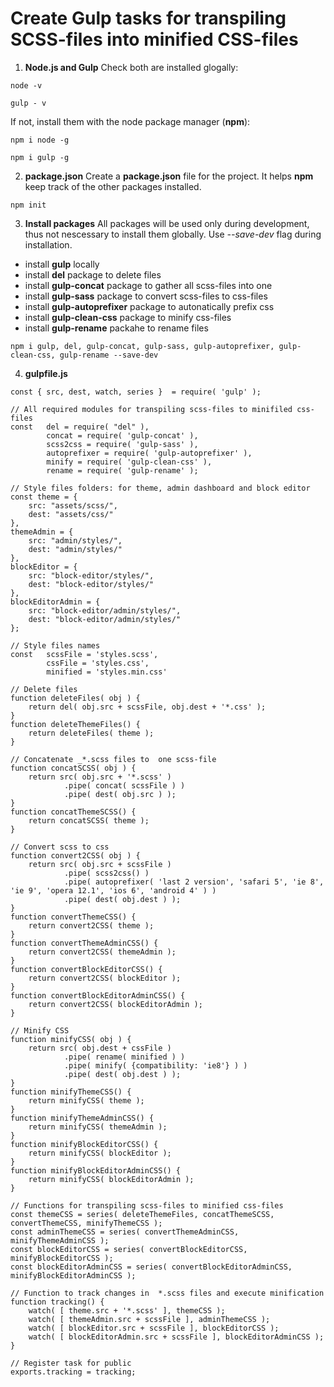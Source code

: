 # Create Gulp tasks for transpiling SCSS-files into minified CSS-files

1. __Node.js and Gulp__
Check both are installed glogally:
```
node -v
```
```
gulp - v
```

If not, install them with the node package manager (__npm__):
```
npm i node -g
```
```
npm i gulp -g
```

2. __package.json__
Create a __package.json__ file for the project. It helps __npm__ keep track of the other packages installed.
```
npm init
```

3. __Install packages__
All packages will be used only during development, thus not nescessary to install them globally. Use _--save-dev_ flag during installation.
* install __gulp__ locally
* install __del__ package to delete files
* install __gulp-concat__ package to gather all scss-files into one
* install __gulp-sass__ package to convert scss-files to css-files
* install __gulp-autoprefixer__ package to autonatically prefix css
* install __gulp-clean-css__ package to minify css-files
* install __gulp-rename__ packahe to rename files
```
npm i gulp, del, gulp-concat, gulp-sass, gulp-autoprefixer, gulp-clean-css, gulp-rename --save-dev
```
4. __gulpfile.js__
```
const { src, dest, watch, series }  = require( 'gulp' );

// All required modules for transpiling scss-files to minifiled css-files
const   del = require( "del" ),
        concat = require( 'gulp-concat' ),
        scss2css = require( 'gulp-sass' ),
        autoprefixer = require( 'gulp-autoprefixer' ),
        minify = require( 'gulp-clean-css' ),
        rename = require( 'gulp-rename' );

// Style files folders: for theme, admin dashboard and block editor
const theme = {
    src: "assets/scss/",
    dest: "assets/css/"
},
themeAdmin = {
    src: "admin/styles/",
    dest: "admin/styles/"
},
blockEditor = {
    src: "block-editor/styles/",
    dest: "block-editor/styles/"
},
blockEditorAdmin = {
    src: "block-editor/admin/styles/",
    dest: "block-editor/admin/styles/"
};

// Style files names
const   scssFile = 'styles.scss',
        cssFile = 'styles.css',
        minified = 'styles.min.css'

// Delete files
function deleteFiles( obj ) {
    return del( obj.src + scssFile, obj.dest + '*.css' );
}
function deleteThemeFiles() {
    return deleteFiles( theme );
}

// Concatenate _*.scss files to  one scss-file
function concatSCSS( obj ) {
    return src( obj.src + '*.scss' )
            .pipe( concat( scssFile ) )
            .pipe( dest( obj.src ) );
}
function concatThemeSCSS() {
    return concatSCSS( theme );
}

// Convert scss to css
function convert2CSS( obj ) {
    return src( obj.src + scssFile )
            .pipe( scss2css() )
            .pipe( autoprefixer( 'last 2 version', 'safari 5', 'ie 8', 'ie 9', 'opera 12.1', 'ios 6', 'android 4' ) )
            .pipe( dest( obj.dest ) );
}
function convertThemeCSS() {
    return convert2CSS( theme );
}
function convertThemeAdminCSS() {
    return convert2CSS( themeAdmin );
}
function convertBlockEditorCSS() {
    return convert2CSS( blockEditor );
}
function convertBlockEditorAdminCSS() {
    return convert2CSS( blockEditorAdmin );
}

// Minify CSS
function minifyCSS( obj ) {
    return src( obj.dest + cssFile )
            .pipe( rename( minified ) )
            .pipe( minify( {compatibility: 'ie8'} ) )
            .pipe( dest( obj.dest ) );
}
function minifyThemeCSS() {    
    return minifyCSS( theme );
}
function minifyThemeAdminCSS() {
    return minifyCSS( themeAdmin );
}
function minifyBlockEditorCSS() {
    return minifyCSS( blockEditor );
}
function minifyBlockEditorAdminCSS() {
    return minifyCSS( blockEditorAdmin );
}

// Functions for transpiling scss-files to minified css-files
const themeCSS = series( deleteThemeFiles, concatThemeSCSS, convertThemeCSS, minifyThemeCSS );
const adminThemeCSS = series( convertThemeAdminCSS, minifyThemeAdminCSS );
const blockEditorCSS = series( convertBlockEditorCSS, minifyBlockEditorCSS );
const blockEditorAdminCSS = series( convertBlockEditorAdminCSS, minifyBlockEditorAdminCSS );

// Function to track changes in  *.scss files and execute minification
function tracking() {
    watch( [ theme.src + '*.scss' ], themeCSS );
    watch( [ themeAdmin.src + scssFile ], adminThemeCSS );
    watch( [ blockEditor.src + scssFile ], blockEditorCSS );
    watch( [ blockEditorAdmin.src + scssFile ], blockEditorAdminCSS );
}

// Register task for public
exports.tracking = tracking;
```
